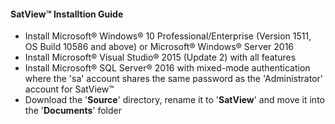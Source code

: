 #### SatView™ Installtion Guide<br />
- Install Microsoft® Windows® 10 Professional/Enterprise (Version 1511, OS Build 10586 and above) or Microsoft® Windows® Server 2016
- Install Microsoft® Visual Studio® 2015 (Update 2) with all features
- Install Microsoft® SQL Server® 2016 with mixed-mode authentication where the 'sa' account shares the same password as the 'Administrator' account for SatView™
- Download the '**Source**' directory, rename it to '**SatView**' and move it into the '**Documents**' folder
